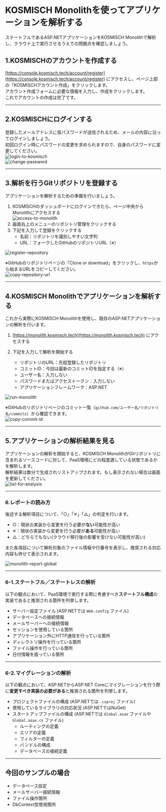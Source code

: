 # KOSMISCH Monolithを使ってアプリケーションを解析する
ステートフルであるASP.NETアプリケーションをKOSMISCH Monolithで解析し、クラウド上で実行させるうえでの問題点を確認しましょう。  

## 1.KOSMISCHのアカウントを作成する
[https://console.kosmisch.tech/account/register](https://console.kosmisch.tech/account/register) にアクセスし、ページ上部の「KOSMISCHアカウント作成」をクリックします。  
アカウント作成フォームに必要な情報を入力し、作成をクリックします。  
これでアカウントの作成は完了です。

---

## 2.KOSMISCHにログインする
登録したメールアドレスに仮パスワードが送信されるため、メールの内容に沿ってログインしましょう。  
初回ログイン時にパスワードの変更を求められますので、自身のパスワードに変更してください。  
![login-to-kosmisch](./img/login-to-kosmisch.png)  
![change-password](./img/change-password.png)

---

## 3.解析を行うGitリポジトリを登録する
アプリケーションを解析するための準備を行いましょう。

1. KOSMISCHのダッシュボードにログインできたら、ページ中央からMonolithにアクセスする  
![access-to-monolith](./img/access-to-monolith.png)
1. 画面右上のメニューのリポジトリ管理をクリックする
1. 下記を入力して登録をクリックする
    - 名前：リポジトリを識別しやすい文字列
    - URL：フォークしたGitHubのリポジトリURL（※）

![register-repository](./img/register-repository.png)

※GitHubのリポジトリページの「Clone or download」をクリックし、`https`から始まるURLをコピーしてください。  
![copy-repository-url](./img/copy-repository-url.png)

---

## 4.KOSMISCH Monolithでアプリケーションを解析する
これから実際にKOSMISCH Monolithを使用し、既存のASP.NETアプリケーションの解析を行います。

1. [https://monolith.kosmisch.tech](https://monolith.kosmisch.tech) にアクセスする

1. 下記を入力して解析を開始する
    - リポジトリのURL：先程登録したリポジトリ
    - コミットID：今回は最新のコミットIDを指定する（※）
    - ユーザー名：入力しない
    - パスワードまたはアクセストークン：入力しない
    - アプリケーションフレームワーク：ASP.NET

![run-monolith](./img/run-monolith.png)

※GitHubのリポジトリページのコミット一覧（`github.com/ユーザー名/リポジトリ名/commits`）から確認できます。  
![copy-commit-id](./img/copy-commit-id.png)

---

## 5.アプリケーションの解析結果を見る
アプリケーションの解析を開始すると、KOSMISCH MonolithがGitリポジトリに含まれるソースコードに対して、PaaS環境にどの程度適している状態であるかを解析します。  
解析結果は数分で生成されリストアップされます。もし表示されない場合は画面を更新してください。  
![list-for-analysis](./img/list-for-analysis.png)

---

### 6.レポートの読み方
後述する解析項目について、「○」「✕」「△」の判定を行います。  
- ○：現状の実装から変更を行う必要が**ない**可能性が高い  
- ✕：現状の実装から変更を行う必要が**ある**可能性が高い  
- △：どちらでもない(クラウド移行後の影響を受けない可能性が高い)

また各項目について解析対象のファイル情報や行番号を表示し、推奨される対応内容も併せて表示されます。

![monolith-report-global](./img/monolith-report-global.png)

---

### 6-1.ステートフル／ステートレスの解析
以下の観点において、PaaS環境で実行する際に考慮すべき**ステートフル構成**の実装であると推測される箇所を列挙します。

- サーバー設定ファイル (ASP.NETでは `Web.config` ファイル)
- データベースへの接続情報
- メールサーバーへの接続情報
- セッションを使用している箇所
- アプリケーション外にHTTP通信を行っている箇所
- ディレクトリ操作を行っている箇所
- ファイル操作を行っている箇所
- 日付情報を扱っている箇所

---

### 6-2.マイグレーションの解析
以下の観点において、ASP.NETからASP.NET Coreにマイグレーションを行う際に**変更すべき実装の必要がある**と推測される箇所を列挙します。

- プロジェクトファイルの構成 (ASP.NETでは `.csproj` ファイル)
- 使用しているライブラリの対応状況 (ASP.NETではNuGet)
- スタートアップファイルの構成 (ASP.NETでは `Global.asax` ファイルや `Global.asax.cs` ファイル)
    - ルーティングの定義
    - エリアの定義
    - フィルターの定義
    - バンドルの構成
    - データベースの接続定義

---

## 今回のサンプルの場合

- データベース設定
- メールサーバー接続情報
- ファイル操作箇所
- DbContext型使用箇所
